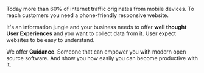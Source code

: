 Today more than 60% of internet traffic originates from mobile devices. To reach customers you need a phone-friendly responsive website.

It's an information jungle and your business needs to offer **well thought User Experiences** and you want to collect data from it. User expect websites to be easy to understand.

We offer **Guidance**. Someone that can empower you with modern open source software. And show you how easily you can become productive with it.
